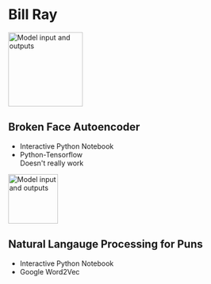 # Bill Ray  
<img src="https://i.imgur.com/U4XzwnX.jpg" alt="Model input and outputs" width="150"/>


## Broken Face Autoencoder
* Interactive Python Notebook
* Python-Tensorflow  
Doesn't really work
<img src="https://i.imgur.com/4Y3YMG1.png" alt="Model input and outputs" width="100"/>

## Natural Langauge Processing for Puns
* Interactive Python Notebook
* Google Word2Vec
